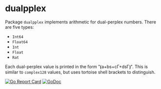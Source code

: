 # dualpplex

Package `dualpplex` implements arithmetic for dual-perplex numbers. There are five types:

* `Int64`
* `Float64`
* `Int`
* `Float`
* `Rat`

Each dual-perplex value is printed in the form "⦗a+bs+cΓ+dsΓ⦘". This is similar to `complex128` values, but uses tortoise shell brackets to distinguish.

[![Go Report Card](https://goreportcard.com/badge/gojp/goreportcard)](https://goreportcard.com/report/github.com/meirizarrygelpi/numbers/dualpplex) [![GoDoc](https://godoc.org/github.com/meirizarrygelpi/numbers/dualpplex?status.svg)](https://godoc.org/github.com/meirizarrygelpi/numbers/dualpplex)
